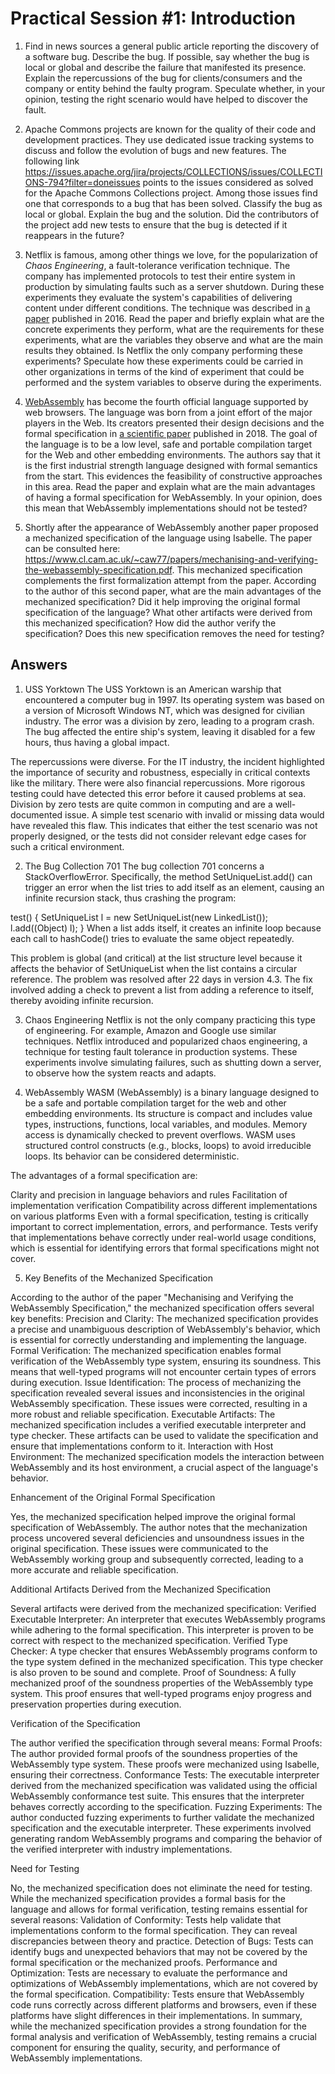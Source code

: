 # Practical Session #1: Introduction

1. Find in news sources a general public article reporting the discovery of a software bug. Describe the bug. If possible, say whether the bug is local or global and describe the failure that manifested its presence. Explain the repercussions of the bug for clients/consumers and the company or entity behind the faulty program. Speculate whether, in your opinion, testing the right scenario would have helped to discover the fault.

2. Apache Commons projects are known for the quality of their code and development practices. They use dedicated issue tracking systems to discuss and follow the evolution of bugs and new features. The following link https://issues.apache.org/jira/projects/COLLECTIONS/issues/COLLECTIONS-794?filter=doneissues points to the issues considered as solved for the Apache Commons Collections project. Among those issues find one that corresponds to a bug that has been solved. Classify the bug as local or global. Explain the bug and the solution. Did the contributors of the project add new tests to ensure that the bug is detected if it reappears in the future?

3. Netflix is famous, among other things we love, for the popularization of *Chaos Engineering*, a fault-tolerance verification technique. The company has implemented protocols to test their entire system in production by simulating faults such as a server shutdown. During these experiments they evaluate the system's capabilities of delivering content under different conditions. The technique was described in [a paper](https://arxiv.org/ftp/arxiv/papers/1702/1702.05843.pdf) published in 2016. Read the paper and briefly explain what are the concrete experiments they perform, what are the requirements for these experiments, what are the variables they observe and what are the main results they obtained. Is Netflix the only company performing these experiments? Speculate how these experiments could be carried in other organizations in terms of the kind of experiment that could be performed and the system variables to observe during the experiments.

4. [WebAssembly](https://webassembly.org/) has become the fourth official language supported by web browsers. The language was born from a joint effort of the major players in the Web. Its creators presented their design decisions and the formal specification in [a scientific paper](https://people.mpi-sws.org/~rossberg/papers/Haas,%20Rossberg,%20Schuff,%20Titzer,%20Gohman,%20Wagner,%20Zakai,%20Bastien,%20Holman%20-%20Bringing%20the%20Web%20up%20to%20Speed%20with%20WebAssembly.pdf) published in 2018. The goal of the language is to be a low level, safe and portable compilation target for the Web and other embedding environments. The authors say that it is the first industrial strength language designed with formal semantics from the start. This evidences the feasibility of constructive approaches in this area. Read the paper and explain what are the main advantages of having a formal specification for WebAssembly. In your opinion, does this mean that WebAssembly implementations should not be tested? 

5.  Shortly after the appearance of WebAssembly another paper proposed a mechanized specification of the language using Isabelle. The paper can be consulted here: https://www.cl.cam.ac.uk/~caw77/papers/mechanising-and-verifying-the-webassembly-specification.pdf. This mechanized specification complements the first formalization attempt from the paper. According to the author of this second paper, what are the main advantages of the mechanized specification? Did it help improving the original formal specification of the language? What other artifacts were derived from this mechanized specification? How did the author verify the specification? Does this new specification removes the need for testing?

## Answers

1. USS Yorktown
The USS Yorktown is an American warship that encountered a computer bug in 1997. Its operating system was based on a version of Microsoft Windows NT, which was designed for civilian industry. The error was a division by zero, leading to a program crash. The bug affected the entire ship's system, leaving it disabled for a few hours, thus having a global impact.

The repercussions were diverse. For the IT industry, the incident highlighted the importance of security and robustness, especially in critical contexts like the military. There were also financial repercussions. More rigorous testing could have detected this error before it caused problems at sea. Division by zero tests are quite common in computing and are a well-documented issue. A simple test scenario with invalid or missing data would have revealed this flaw. This indicates that either the test scenario was not properly designed, or the tests did not consider relevant edge cases for such a critical environment.

2. The Bug Collection 701
The bug collection 701 concerns a StackOverflowError. Specifically, the method SetUniqueList.add() can trigger an error when the list tries to add itself as an element, causing an infinite recursion stack, thus crashing the program:


test() {
    SetUniqueList l = new SetUniqueList(new LinkedList<Object>());
    l.add((Object) l);
}
When a list adds itself, it creates an infinite loop because each call to hashCode() tries to evaluate the same object repeatedly.

This problem is global (and critical) at the list structure level because it affects the behavior of SetUniqueList when the list contains a circular reference. The problem was resolved after 22 days in version 4.3. The fix involved adding a check to prevent a list from adding a reference to itself, thereby avoiding infinite recursion.

3. Chaos Engineering
Netflix is not the only company practicing this type of engineering. For example, Amazon and Google use similar techniques. Netflix introduced and popularized chaos engineering, a technique for testing fault tolerance in production systems. These experiments involve simulating failures, such as shutting down a server, to observe how the system reacts and adapts.

4. WebAssembly
WASM (WebAssembly) is a binary language designed to be a safe and portable compilation target for the web and other embedding environments. Its structure is compact and includes value types, instructions, functions, local variables, and modules. Memory access is dynamically checked to prevent overflows. WASM uses structured control constructs (e.g., blocks, loops) to avoid irreducible loops. Its behavior can be considered deterministic.

The advantages of a formal specification are:

Clarity and precision in language behaviors and rules
Facilitation of implementation verification
Compatibility across different implementations on various platforms
Even with a formal specification, testing is critically important to correct implementation, errors, and performance. Tests verify that implementations behave correctly under real-world usage conditions, which is essential for identifying errors that formal specifications might not cover.

5. Key Benefits of the Mechanized Specification

According to the author of the paper "Mechanising and Verifying the WebAssembly Specification," the mechanized specification offers several key benefits:
Precision and Clarity: The mechanized specification provides a precise and unambiguous description of WebAssembly's behavior, which is essential for correctly understanding and implementing the language.
Formal Verification: The mechanized specification enables formal verification of the WebAssembly type system, ensuring its soundness. This means that well-typed programs will not encounter certain types of errors during execution.
Issue Identification: The process of mechanizing the specification revealed several issues and inconsistencies in the original WebAssembly specification. These issues were corrected, resulting in a more robust and reliable specification.
Executable Artifacts: The mechanized specification includes a verified executable interpreter and type checker. These artifacts can be used to validate the specification and ensure that implementations conform to it.
Interaction with Host Environment: The mechanized specification models the interaction between WebAssembly and its host environment, a crucial aspect of the language's behavior.

Enhancement of the Original Formal Specification

Yes, the mechanized specification helped improve the original formal specification of WebAssembly. The author notes that the mechanization process uncovered several deficiencies and unsoundness issues in the original specification. These issues were communicated to the WebAssembly working group and subsequently corrected, leading to a more accurate and reliable specification.

Additional Artifacts Derived from the Mechanized Specification

Several artifacts were derived from the mechanized specification:
Verified Executable Interpreter: An interpreter that executes WebAssembly programs while adhering to the formal specification. This interpreter is proven to be correct with respect to the mechanized specification.
Verified Type Checker: A type checker that ensures WebAssembly programs conform to the type system defined in the mechanized specification. This type checker is also proven to be sound and complete.
Proof of Soundness: A fully mechanized proof of the soundness properties of the WebAssembly type system. This proof ensures that well-typed programs enjoy progress and preservation properties during execution.

Verification of the Specification

The author verified the specification through several means:
Formal Proofs: The author provided formal proofs of the soundness properties of the WebAssembly type system. These proofs were mechanized using Isabelle, ensuring their correctness.
Conformance Tests: The executable interpreter derived from the mechanized specification was validated using the official WebAssembly conformance test suite. This ensures that the interpreter behaves correctly according to the specification.
Fuzzing Experiments: The author conducted fuzzing experiments to further validate the mechanized specification and the executable interpreter. These experiments involved generating random WebAssembly programs and comparing the behavior of the verified interpreter with industry implementations.

Need for Testing

No, the mechanized specification does not eliminate the need for testing. While the mechanized specification provides a formal basis for the language and allows for formal verification, testing remains essential for several reasons:
Validation of Conformity: Tests help validate that implementations conform to the formal specification. They can reveal discrepancies between theory and practice.
Detection of Bugs: Tests can identify bugs and unexpected behaviors that may not be covered by the formal specification or the mechanized proofs.
Performance and Optimization: Tests are necessary to evaluate the performance and optimizations of WebAssembly implementations, which are not covered by the formal specification.
Compatibility: Tests ensure that WebAssembly code runs correctly across different platforms and browsers, even if these platforms have slight differences in their implementations.
In summary, while the mechanized specification provides a strong foundation for the formal analysis and verification of WebAssembly, testing remains a crucial component for ensuring the quality, security, and performance of WebAssembly implementations.
